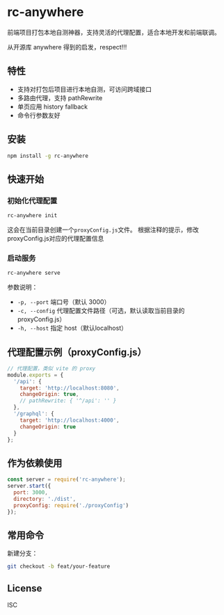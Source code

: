 # rc-anywhere

前端项目打包本地自测神器，支持灵活的代理配置，适合本地开发和前端联调。

从开源库 anywhere 得到的启发，respect!!!

## 特性
- 支持对打包后项目进行本地自测，可访问跨域接口
- 多路由代理，支持 pathRewrite
- 单页应用 history fallback
- 命令行参数友好

## 安装
```bash
npm install -g rc-anywhere
```

## 快速开始

### 初始化代理配置
```bash
rc-anywhere init
```
这会在当前目录创建一个`proxyConfig.js`文件。
根据注释的提示，修改proxyConfig.js对应的代理配置信息

### 启动服务
```bash
rc-anywhere serve
```

参数说明：

- `-p, --port`       端口号（默认 3000）
- `-c, --config`     代理配置文件路径（可选，默认读取当前目录的proxyConfig.js）
- `-h, --host`       指定 host（默认localhost）

## 代理配置示例（proxyConfig.js）
```js
// 代理配置，类似 vite 的 proxy
module.exports = {
  '/api': {
    target: 'http://localhost:8080',
    changeOrigin: true,
    // pathRewrite: { '^/api': '' }
  },
  '/graphql': {
    target: 'http://localhost:4000',
    changeOrigin: true
  }
};
```

## 作为依赖使用
```js
const server = require('rc-anywhere');
server.start({
  port: 3000,
  directory: './dist',
  proxyConfig: require('./proxyConfig')
});
```

## 常用命令
新建分支：
```bash
git checkout -b feat/your-feature
```

## License
ISC
